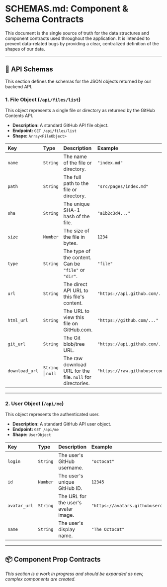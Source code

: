 # SCHEMAS.md: Component & Schema Contracts

This document is the single source of truth for the data structures and component contracts used throughout the application. It is intended to prevent data-related bugs by providing a clear, centralized definition of the shapes of our data.

---

## 📂 API Schemas

This section defines the schemas for the JSON objects returned by our backend API.

### 1. **File Object (`/api/files/list`)**

This object represents a single file or directory as returned by the GitHub Contents API.

-   **Description:** A standard GitHub API file object.
-   **Endpoint:** `GET /api/files/list`
-   **Shape:** `Array<FileObject>`

| Key | Type | Description | Example |
| :--- | :--- | :--- | :--- |
| `name` | `String` | The name of the file or directory. | `"index.md"` |
| `path` | `String` | The full path to the file or directory. | `"src/pages/index.md"` |
| `sha` | `String` | The unique SHA-1 hash of the file. | `"a1b2c3d4..."` |
| `size` | `Number` | The size of the file in bytes. | `1234` |
| `type` | `String` | The type of the content. Can be `"file"` or `"dir"`. | `"file"` |
| `url` | `String` | The direct API URL to this file's content. | `"https://api.github.com/..."` |
| `html_url` | `String` | The URL to view this file on GitHub.com. | `"https://github.com/..."` |
| `git_url` | `String` | The Git blob/tree URL. | `"https://api.github.com/..."` |
| `download_url`| `String` &#124; `null` | The raw download URL for the file. `null` for directories. | `"https://raw.githubusercontent.com/..."` |

---

### 2. **User Object (`/api/me`)**

This object represents the authenticated user.

-   **Description:** A standard GitHub API user object.
-   **Endpoint:** `GET /api/me`
-   **Shape:** `UserObject`

| Key | Type | Description | Example |
| :--- | :--- | :--- | :--- |
| `login` | `String` | The user's GitHub username. | `"octocat"` |
| `id` | `Number` | The user's unique GitHub ID. | `12345` |
| `avatar_url` | `String` | The URL for the user's avatar image. | `"https://avatars.githubusercontent.com/..."` |
| `name` | `String` | The user's display name. | `"The Octocat"` |

---

## 📦 Component Prop Contracts

*This section is a work in progress and should be expanded as new, complex components are created.*
